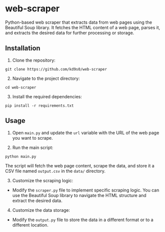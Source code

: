 # web-scraper

Python-based web scraper that extracts data from web pages using the Beautiful Soup library. It fetches the HTML content of a web page, parses it, and extracts the desired data for further processing or storage.

## Installation

1. Clone the repository:
```
git clone https://github.com/kd9s0/web-scraper
```

2. Navigate to the project directory:
```
cd web-scraper
```

3. Install the required dependencies:
```
pip install -r requirements.txt
```


## Usage

1. Open `main.py` and update the `url` variable with the URL of the web page you want to scrape.

2. Run the main script:
```
python main.py
```
The script will fetch the web page content, scrape the data, and store it a CSV file named `output.csv` in the `data/` directory.

3. Customize the scraping logic:
- Modify the `scraper.py` file to implement specific scraping logic. You can use the Beautiful Soup library to navigate the HTML structure and extract the desired data.

4. Customize the data storage:
- Modify the `output.py` file to store the data in a different format or to a different location.





